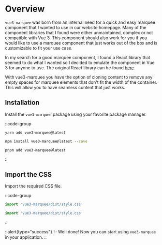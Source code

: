 # Overview

`vue3-marquee` was born from an internal need for a quick and easy marquee component that I wanted to use in our website homepage. Many of the component libraries that I found were either unmaintained, complex or not compatible with Vue 3. This component should also work for you if you would like to use a marquee component that just works out of the box and is customizable to fit your use case.

In my search for a good marquee component, I found a React library that seemed to do what I wanted so I decided to emulate the component in Vue 3 for anyone to use. The original React library can be found [here](https://www.react-fast-marquee.com/).

With vue3-marquee you have the option of cloning content to remove any empty spaces for marquee elements that don't fit the width of the container. This will allow you to have seamless content that just works.

## Installation

Install the `vue3-marquee` package using your favorite package manager.

::code-group

```bash [yarn]
yarn add vue3-marquee@latest
```

```bash [npm]
npm install vue3-marquee@latest --save
```

```bash [pnpm]
pnpm add vue3-marquee@latest
```

::

## Import the CSS

Import the required CSS file.

::code-group

```js [main.ts (Vue SPAs)]
import 'vue3-marquee/dist/style.css'
```

```js [app.vue (Nuxt)]
import 'vue3-marquee/dist/style.css'
```

::

::alert{type="success"}
✨ Well done! Now you can start using `vue3-marquee` in your application.
::
